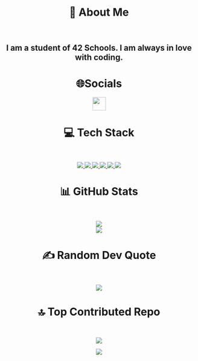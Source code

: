 <h1 align="center">💫 About Me</h1><br>

<h2 align="center">I am a student of 42 Schools. I am always in love with coding.</h2>

<h1 align="center">🌐Socials</h1>
<p align="center">
  <a href="https://instagram.com/n4zerati">
    <img src="https://img.shields.io/badge/Instagram-%23E4405F.svg?logo=Instagram&logoColor=white"  height="35">
  </a>
</p>

<h1 align="center">💻 Tech Stack</h1><br>
<p align="center">
  <a href="https://www.cprogramming.com">
    <img src="https://img.shields.io/badge/c-%2300599C.svg?style=for-the-badge&logo=c&logoColor=white"  >
  <a href="https://www.php.net">
    <img src="https://img.shields.io/badge/php-%23777BB4.svg?style=for-the-badge&logo=php&logoColor=white" >
  <a href="https://www.java.com">
    <img src="https://img.shields.io/badge/java-%23ED8B00.svg?style=for-the-badge&logo=openjdk&logoColor=white"  >
  <a href="https://html.com">
    <img src="https://img.shields.io/badge/html5-%23E34F26.svg?style=for-the-badge&logo=html5&logoColor=white"  >
  <a href="https://www.w3schools.com/css/">
    <img src="https://img.shields.io/badge/css3-%231572B6.svg?style=for-the-badge&logo=css3&logoColor=white"  >
  <a href="https://www.mysql.com">
    <img src="https://img.shields.io/badge/mysql-4479A1.svg?style=for-the-badge&logo=mysql&logoColor=white"  >
  </a>
</p>

<h1 align="center">📊 GitHub Stats</h1><br>
<p align="center">
    <img src="https://github-readme-stats.vercel.app/api?username=mehmetdonmezz&theme=dark&hide_border=false&include_all_commits=false&count_private=false"  > <br/>
    <img src="https://nirzak-streak-stats.vercel.app/?user=mehmetdonmezz&theme=dark&hide_border=false" > <br/>
</p>

<h1 align="center">✍️ Random Dev Quote</h1><br>
<p align="center">
    <img src="https://quotes-github-readme.vercel.app/api?type=horizontal&theme=gruvbox" > <br/>
</p>

<h1 align="center">🔝 Top Contributed Repo</h1><br>
<p align="center">
    <img src="https://github-contributor-stats.vercel.app/api?username=mehmetdonmezz&limit=5&theme=dark&combine_all_yearly_contributions=true" > <br/>
</p>


<p align="center">
    <img src="https://raw.githubusercontent.com/Sutil/Sutil/2b2fad3bf54522bb30c8c170591fc68ff51b69e6/github-contribution-grid-snake2.svg" > <br/>
</p>


